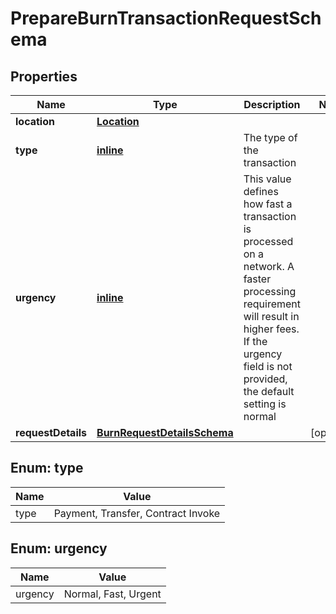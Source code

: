
# PrepareBurnTransactionRequestSchema

## Properties
Name | Type | Description | Notes
------------ | ------------- | ------------- | -------------
**location** | [**Location**](Location.md) |  | 
**type** | [**inline**](#Type) | The type of the transaction | 
**urgency** | [**inline**](#Urgency) | This value defines how fast a transaction is processed on a network. A faster processing requirement will result in higher fees. If the urgency field is not provided, the default setting is normal | 
**requestDetails** | [**BurnRequestDetailsSchema**](BurnRequestDetailsSchema.md) |  |  [optional]


<a name="Type"></a>
## Enum: type
Name | Value
---- | -----
type | Payment, Transfer, Contract Invoke


<a name="Urgency"></a>
## Enum: urgency
Name | Value
---- | -----
urgency | Normal, Fast, Urgent



